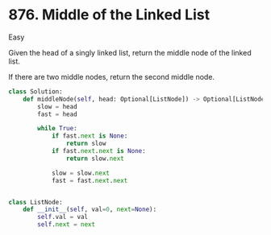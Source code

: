 # 876. Middle of the Linked List

Easy

Given the head of a singly linked list, return the middle node of the linked list.

If there are two middle nodes, return the second middle node.

```python
class Solution:
    def middleNode(self, head: Optional[ListNode]) -> Optional[ListNode]:
        slow = head
        fast = head

        while True:
            if fast.next is None:
                return slow
            if fast.next.next is None:
                return slow.next

            slow = slow.next
            fast = fast.next.next


class ListNode:
    def __init__(self, val=0, next=None):
        self.val = val
        self.next = next
```
